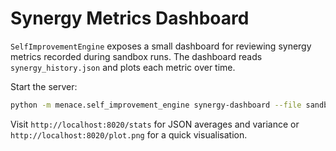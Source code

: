 # Synergy Metrics Dashboard

`SelfImprovementEngine` exposes a small dashboard for reviewing synergy metrics recorded during sandbox runs. The dashboard reads `synergy_history.json` and plots each metric over time.

Start the server:

```bash
python -m menace.self_improvement_engine synergy-dashboard --file sandbox_data/synergy_history.json --port 8020
```

Visit `http://localhost:8020/stats` for JSON averages and variance or `http://localhost:8020/plot.png` for a quick visualisation.

